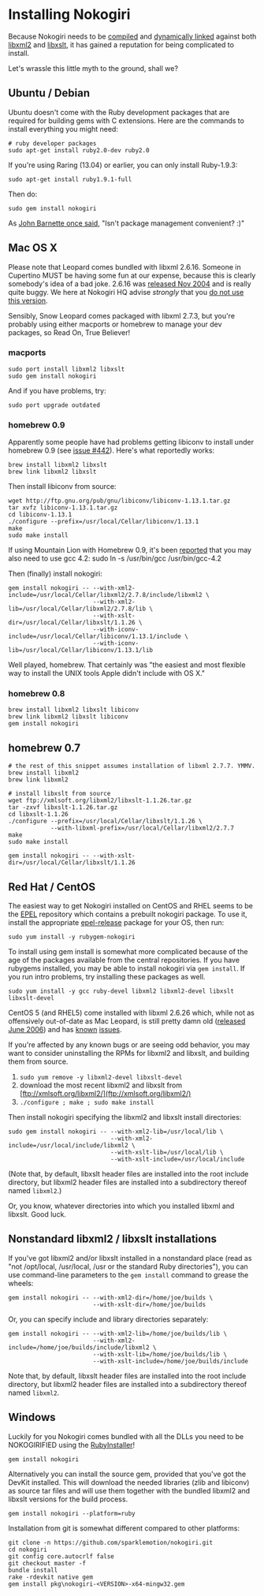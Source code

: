 # Installing Nokogiri

Because Nokogiri needs to be [compiled][] and [dynamically linked][]
against both [libxml2][] and [libxslt][], it has gained a
reputation for being complicated to install.

  [compiled]: http://en.wikipedia.org/wiki/Compiler
  [dynamically linked]: http://en.wikipedia.org/wiki/Dynamic_linker
  [libxml2]: http://xmlsoft.org/index.html
  [libxslt]: http://xmlsoft.org/xslt/

Let's wrassle this little myth to the ground, shall we?

## Ubuntu / Debian

Ubuntu doesn't come with the Ruby development packages that are
required for building gems with C extensions. Here are the commands to
install everything you might need:

    # ruby developer packages
    sudo apt-get install ruby2.0-dev ruby2.0

If you're using Raring (13.04) or earlier, you can only install
Ruby-1.9.3:

    sudo apt-get install ruby1.9.1-full

Then do:

    sudo gem install nokogiri

As [John Barnette once said][package-management], "Isn't package management convenient? :)"

  [package-management]: http://rubyforge.org/pipermail/nokogiri-talk/2009-March/000181.html


## Mac OS X

Please note that Leopard comes bundled with libxml 2.6.16. Someone in
Cupertino MUST be having some fun at our expense, because this is
clearly somebody's idea of a bad joke. 2.6.16 was [released Nov
2004][] and is really quite buggy. We here at Nokogiri HQ advise
*strongly* that you [do not use this version][].

  [released Nov 2004]: http://mail.gnome.org/archives/xml/2004-November/msg00074.html
  [do not use this version]: http://github.com/sparklemotion/nokogiri/blob/master/lib/nokogiri/version_warning.rb#L2

Sensibly, Snow Leopard comes packaged with libxml 2.7.3, but you're
probably using either macports or homebrew to manage your dev
packages, so Read On, True Believer!

### macports

    sudo port install libxml2 libxslt
    sudo gem install nokogiri

And if you have problems, try:

    sudo port upgrade outdated

### homebrew 0.9

Apparently some people have had problems getting libiconv to install
under homebrew 0.9 (see [issue #442](https://github.com/sparklemotion/nokogiri/issues/442)).
Here's what reportedly works:

    brew install libxml2 libxslt
    brew link libxml2 libxslt
    
Then install libiconv from source:

    wget http://ftp.gnu.org/pub/gnu/libiconv/libiconv-1.13.1.tar.gz
    tar xvfz libiconv-1.13.1.tar.gz
    cd libiconv-1.13.1
    ./configure --prefix=/usr/local/Cellar/libiconv/1.13.1
    make
    sudo make install

If using Mountain Lion with Homebrew 0.9, it's been [reported](https://github.com/sparklemotion/nokogiri/issues/442#issuecomment-7978408) that you may also need to use gcc 4.2:
    sudo ln -s /usr/bin/gcc /usr/bin/gcc-4.2
    
Then (finally) install nokogiri:

    gem install nokogiri -- --with-xml2-include=/usr/local/Cellar/libxml2/2.7.8/include/libxml2 \
                            --with-xml2-lib=/usr/local/Cellar/libxml2/2.7.8/lib \
                            --with-xslt-dir=/usr/local/Cellar/libxslt/1.1.26 \
                            --with-iconv-include=/usr/local/Cellar/libiconv/1.13.1/include \
                            --with-iconv-lib=/usr/local/Cellar/libiconv/1.13.1/lib

Well played, homebrew. That certainly was "the easiest and most
flexible way to install the UNIX tools Apple didn't include with OS
X." </sarcasm>


### homebrew 0.8

    brew install libxml2 libxslt libiconv
    brew link libxml2 libxslt libiconv
    gem install nokogiri
    
## homebrew 0.7

    # the rest of this snippet assumes installation of libxml 2.7.7. YMMV.
    brew install libxml2
    brew link libxml2
    
    # install libxslt from source
    wget ftp://xmlsoft.org/libxml2/libxslt-1.1.26.tar.gz
    tar -zxvf libxslt-1.1.26.tar.gz
    cd libxslt-1.1.26
    ./configure --prefix=/usr/local/Cellar/libxslt/1.1.26 \
                --with-libxml-prefix=/usr/local/Cellar/libxml2/2.7.7
    make
    sudo make install
    
    gem install nokogiri -- --with-xslt-dir=/usr/local/Cellar/libxslt/1.1.26


## Red Hat / CentOS

The easiest way to get Nokogiri installed on CentOS and RHEL seems to be the
[EPEL][] repository which contains a prebuilt nokogiri package. To use it,
install the appropriate [epel-release][] package for your OS, then run:

    sudo yum install -y rubygem-nokogiri

  [EPEL]: http://fedoraproject.org/wiki/EPEL
  [epel-release]: http://fedoraproject.org/wiki/EPEL#How_can_I_use_these_extra_packages.3F

To install using gem install is somewhat more complicated because of the age of
the packages available from the central repositories. If you have rubygems
installed, you may be able to install nokogiri via `gem install`. If you run
intro problems, try installing these packages as well.

    sudo yum install -y gcc ruby-devel libxml2 libxml2-devel libxslt libxslt-devel

CentOS 5 (and RHEL5) come installed with libxml 2.6.26 which, while not as
offensively out-of-date as Mac Leopard, is still pretty damn old ([released
June 2006][]) and has [known][] [issues][].

If you're affected by any known bugs or are seeing odd behavior, you
may want to consider uninstalling the RPMs for libxml2 and libxslt,
and building them from source.

  [released June 2006]: http://mail.gnome.org/archives/xml/2006-June/msg00043.html
  [known]: http://github.com/sparklemotion/nokogiri/issues#issue/243
  [issues]: http://github.com/sparklemotion/nokogiri/issues#issue/122

 1. `sudo yum remove -y libxml2-devel libxslt-devel`
 2. download the most recent libxml2 and libxslt from [ftp://xmlsoft.org/libxml2/](ftp://xmlsoft.org/libxml2/)
 3. `./configure ; make ; sudo make install`

Then install nokogiri specifying the libxml2 and libxslt install directories:

    sudo gem install nokogiri -- --with-xml2-lib=/usr/local/lib \
                                 --with-xml2-include=/usr/local/include/libxml2 \
                                 --with-xslt-lib=/usr/local/lib \
                                 --with-xslt-include=/usr/local/include

(Note that, by default, libxslt header files are installed into the
root include directory, but libxml2 header files are installed into a
subdirectory thereof named `libxml2`.)

Or, you know, whatever directories into which you installed libxml and
libxslt. Good luck.

## Nonstandard libxml2 / libxslt installations

If you've got libxml2 and/or libxslt installed in a nonstandard place
(read as "not /opt/local, /usr/local, /usr or the standard Ruby
directories"), you can use command-line parameters to the `gem
install` command to grease the wheels:

    gem install nokogiri -- --with-xml2-dir=/home/joe/builds \
                            --with-xslt-dir=/home/joe/builds

Or, you can specify include and library directories separately:

    gem install nokogiri -- --with-xml2-lib=/home/joe/builds/lib \
                            --with-xml2-include=/home/joe/builds/include/libxml2 \
                            --with-xslt-lib=/home/joe/builds/lib \
                            --with-xslt-include=/home/joe/builds/include

Note that, by default, libxslt header files are installed into the
root include directory, but libxml2 header files are installed into a
subdirectory thereof named `libxml2`.

## Windows

Luckily for you Nokogiri comes bundled with all the DLLs you need to be
NOKOGIRIFIED using the [RubyInstaller][]!

  [RubyInstaller]: http://rubyinstaller.org/

    gem install nokogiri

Alternatively you can install the source gem, provided that you've got the
DevKit installed. This will download the needed libraries (zlib and
libiconv) as source tar files and will use them together with the bundled
libxml2 and libxslt versions for the build process.

    gem install nokogiri --platform=ruby

Installation from git is somewhat different compared to other platforms:

    git clone -n https://github.com/sparklemotion/nokogiri.git
    cd nokogiri
    git config core.autocrlf false
    git checkout master -f
    bundle install
    rake -rdevkit native gem
    gem install pkg\nokogiri-<VERSION>-x64-mingw32.gem
